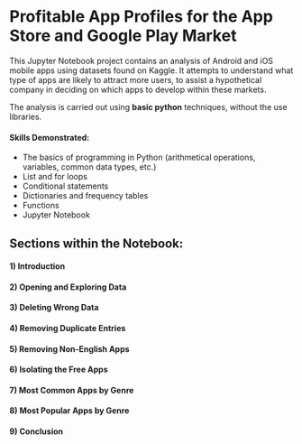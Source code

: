 # Profitable App Profiles for the App Store and Google Play Market 

This Jupyter Notebook project contains an analysis of Android and iOS mobile apps using datasets found on Kaggle. It attempts to understand what type of apps are likely to attract more users, to assist a hypothetical company in deciding on which apps to develop within these markets.

The analysis is carried out using **basic python** techniques, without the use libraries. 


#### Skills Demonstrated:
* The basics of programming in Python (arithmetical operations, variables, common data types, etc.)
* List and for loops
* Conditional statements
* Dictionaries and frequency tables
* Functions
* Jupyter Notebook


## Sections within the Notebook:
#### 1) Introduction
#### 2) Opening and Exploring Data 
#### 3) Deleting Wrong Data 
#### 4) Removing Duplicate Entries 
#### 5) Removing Non-English Apps
#### 6) Isolating the Free Apps
#### 7) Most Common Apps by Genre
#### 8) Most Popular Apps by Genre
#### 9) Conclusion
